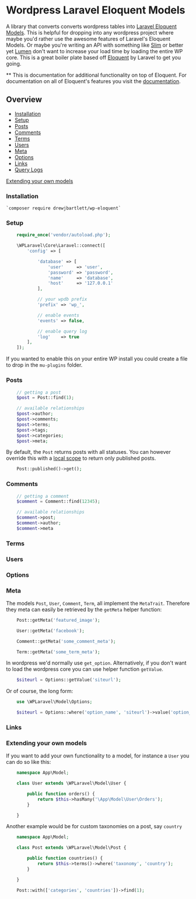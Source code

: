 # Wordpress Laravel Eloquent Models
A library that converts converts wordpress tables into [Laravel Eloquent Models](https://laravel.com/docs/5.3/eloquent). This is helpful for dropping into any wordpress project where maybe you'd rather use the awesome features of Laravel's Eloquent Models. Or maybe you're writing an API with something like [Slim](https://www.slimframework.com/) or better yet [Lumen](https://lumen.laravel.com/) don't want to increase your load time by loading the entire WP core. This is a great boiler plate based off [Eloquent](https://laravel.com/docs/5.3/eloquent) by Laravel to get you going.

** This is documentation for additional functionality on top of Eloquent. For documentation on all of Eloquent's features you visit the [documentation](https://laravel.com/docs/5.3/eloquent).

## Overview
 - [Installation](#installation)
 - [Setup](#setup)
 - [Posts](#posts)
 - [Comments](#comments)
 - [Terms](#terms)
 - [Users](#users)
 - [Meta](#meta)
 - [Options](#options)
 - [Links](#links)
 - [Query Logs](#query-logs)

[Extending your own models](#extending-your-own-models)

### Installation

    `composer require drewjbartlett/wp-eloquent`

### Setup

```php
    require_once('vendor/autoload.php');

    \WPLaravel\Core\Laravel::connect([
        'config' => [

            'database' => [
                'user'     => 'user',
                'password' => 'password',
                'name'     => 'database',
                'host'     => '127.0.0.1'
            ],

            // your wpdb prefix
            'prefix' => 'wp_',

            // enable events
            'events' => false,

            // enable query log
            'log'    => true
        ],
    ]);

```

If you wanted to enable this on your entire WP install you could create a file to drop in the `mu-plugins` folder.

### Posts

```php
    // getting a post
    $post = Post::find(1);

    // available relationships
    $post->author;
    $post->comments;
    $post->terms;
    $post->tags;
    $post->categories;
    $post->meta;

```

By default, the `Post` returns posts with all statuses. You can however override this with a [local scope](https://laravel.com/docs/5.3/eloquent#query-scopes) to return only published posts.

```php
    Post::published()->get();
```

### Comments

```php
    // getting a comment
    $comment = Comment::find(12345);

    // available relationships
    $comment->post;
    $comment->author;
    $comment->meta

```

### Terms

### Users

### Options

### Meta

The models `Post`, `User`, `Comment`, `Term`, all implement the `MetaTrait`. Therefore they meta can easily be retrieved by the `getMeta` helper function:

```php
    Post::getMeta('featured_image');

    User::getMeta('facebook');

    Comment::getMeta('some_comment_meta');

    Term::getMeta('some_term_meta');
```

In wordpress we'd normally use `get_option`. Alternatively, if you don't want to load the wordpress core you can use helper function `getValue`.

```php
    $siteurl = Options::getValue('siteurl');
```
Or of course, the long form:
```php
    use \WPLaravel\Model\Options;

    $siteurl = Options::where('option_name', 'siteurl')->value('option_value');
```



### Links

### Extending your own models

If you want to add your own functionality to a model, for instance a `User` you can do so like this:

```php
    namespace App\Model;

    class User extends \WPLaravel\Model\User {

        public function orders() {
            return $this->hasMany('\App\Model\User\Orders');
        }

    }
```

Another example would be for custom taxonomies on a post, say `country`

```php
    namespace App\Model;

    class Post extends \WPLaravel\Model\Post {

        public function countries() {
            return $this->terms()->where('taxonomy', 'country');
        }

    }

    Post::with(['categories', 'countries'])->find(1);
```
